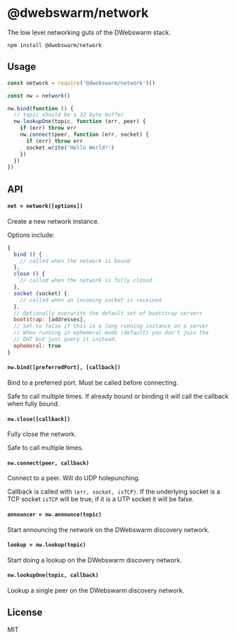# @dwebswarm/network

The low level networking guts of the DWebswarm stack.

```
npm install @dwebswarm/network
```

## Usage

``` js
const network = require('@dwebswarm/network')()

const nw = network()

nw.bind(function () {
  // topic should be a 32 byte buffer
  nw.lookupOne(topic, function (err, peer) {
    if (err) throw err
    nw.connect(peer, function (err, socket) {
      if (err) throw err
      socket.write('Hello World!')
    })
  })
})
```

## API

#### `net = network([options])`

Create a new network instance.

Options include:

``` js
{
  bind () {
    // called when the network is bound
  },
  close () {
    // called when the network is fully closed
  },
  socket (socket) {
    // called when an incoming socket is received
  },
  // Optionally overwrite the default set of bootstrap servers
  bootstrap: [addresses],
  // Set to false if this is a long running instance on a server
  // When running in ephemeral mode (default) you don't join the
  // DHT but just query it instead.
  ephemeral: true
}
```

#### `nw.bind([preferredPort], [callback])`

Bind to a preferred port. Must be called before connecting.

Safe to call multiple times. If already bound or binding it will call
the callback when fully bound.

#### `nw.close([callback])`

Fully close the network.

Safe to call multiple times.

#### `nw.connect(peer, callback)`

Connect to a peer. Will do UDP holepunching.

Callback is called with `(err, socket, isTCP)`. If the underlying socket is a TCP socket `isTCP` will be true, if it is a UTP socket it will be false.

#### `announcer = nw.announce(topic)`

Start announcing the network on the DWebswarm discovery network.

#### `lookup = nw.lookup(topic)`

Start doing a lookup on the DWebswarm discovery network.

#### `nw.lookupOne(topic, callback)`

Lookup a single peer on the DWebswarm discovery network.

## License

MIT
